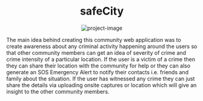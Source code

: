 <h1 align="center" id="title">safeCity</h1>

<p align="center"><img src="https://socialify.git.ci/ShainaShilpi/safeCity/image?language=1&amp;owner=1&amp;name=1&amp;stargazers=1&amp;theme=Light" alt="project-image"></p>

<p id="description">The main idea behind creating this community web application was to create awareness about any criminal activity happening around the users so that other community members can get an idea of severity of crime and crime intensity of a particular location. If the user is a victim of a crime then they can share their location with the community for help or they can also generate an SOS Emergency Alert to notify their contacts i.e. friends and family about the situation. If the user has witnessed any crime they can just share the details via uploading onsite captures or location which will give an insight to the other community members.</p>

